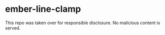 # ember-line-clamp
This repo was taken over for responsible disclosure. No malicious content is served.
